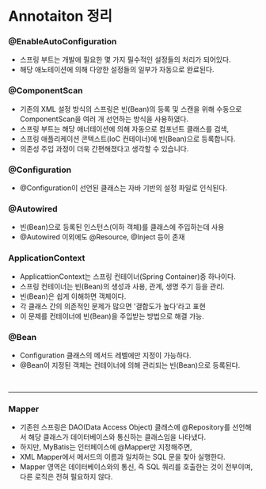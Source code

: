 # Annotaiton 정리
 
### @EnableAutoConfiguration
- 스프링 부트는 개발에 필요한 몇 가지 필수적인 설정들의 처리가 되어있다.
- 해당 애노테이션에 의해 다양한 설정들의 일부가 자동으로 완료된다.

### @ComponentScan
- 기존의 XML 설정 방식의 스프링은 빈(Bean)의 등록 및 스캔을 위해
수동으로 ComponentScan을 여러 개 선언하는 방식을 사용하였다.
- 스프링 부트는 해당 애너테이션에 의해 자동으로 컴포넌트 클래스를 검색,
- 스프링 애플리케이션 콘텍스트(IoC 컨테이너)에 빈(Bean)으로 등록합니다. 
- 의존성 주입 과정이 더욱 간편해졌다고 생각할 수 있습니다.

### @Configuration
- @Configuration이 선언된 클래스는 자바 기반의 설정 파일로 인식된다.

### @Autowired
- 빈(Bean)으로 등록된 인스턴스(이하 객체)를 클래스에 주입하는데 사용
- @Autowired 이외에도 @Resource, @Inject 등이 존재

### ApplicationContext
- ApplicattionContext는 스프링 컨테이너(Spring Container)중 하나이다.
- 스프링 컨테이너는 빈(Bean)의 생성과 사용, 관계, 생명 주기 등을 관리.
- 빈(Bean)은 쉽게 이해하면 객체이다.
- 각 클래스 간의 의존적인 문제가 많으면 '결합도가 높다'라고 표현
- 이 문제를 컨테이너에 빈(Bean)을 주입받는 방법으로 해결 가능.

### @Bean
- Configuration 클래스의 메서드 레벨에만 지정이 가능하다.
- @Bean이 지정된 객체는 컨테이너에 의해 관리되는 빈(Bean)으로 등록된다.

<br>

---
### Mapper
- 기존읜 스프링은 DAO(Data Access Object) 클래스에 @Repository를 선언해서 해당 클래스가 데이터베이스와 통신하는 클래스임을 나타냈다.
- 하지만, MyBatis는 인터페이스에 @Mapper만 지정해주면,
- XML Mapper에서 메서드의 이름과 일치하는 SQL 문을 찾아 실행한다.
- Mapper 영역은 데이터베이스와의 통신, 즉 SQL 쿼리를 호출한는 것이 전부이며, 다른 로직은 전혀 필요하지 않다.
